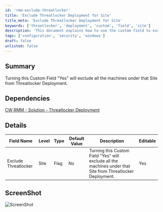 ```yaml
---
id: 'rmm-exclude-threatlocker'
title: 'Exclude Threatlocker Deployment for Site'
title_meta: 'Exclude Threatlocker Deployment for Site'
keywords: ['threatlocker', 'deployment', 'custom', 'field', 'site']
description: 'This document explains how to use the custom field to exclude all machines under a specific site from Threatlocker deployment. It provides details on the field name, type, default value, and editable status, along with a screenshot for reference.'
tags: ['configuration', 'security', 'windows']
draft: false
unlisted: false
---
```

## Summary

Turning this Custom Field "Yes" will exclude all the machines under that Site from Threatlocker Deployment.

## Dependencies

[CW RMM - Solution - Threatlocker Deployment](https://proval.itglue.com/DOC-5078775-17730657)

## Details

| Field Name            | Level | Type | Default Value | Description                                                                                     | Editable |
|----------------------|-------|------|---------------|-------------------------------------------------------------------------------------------------|----------|
| Exclude Threatlocker  | Site  | Flag | No            | Turning this Custom Field "Yes" will exclude all the machines under that Site from Threatlocker Deployment. | Yes      |

## ScreenShot

![ScreenShot](..\..\..\static\img\Site---Exclude-Threatlocker\image_1.png)


